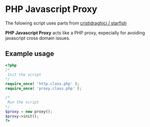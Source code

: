 # PHP Javascript Proxy

The folowing script uses parts from [cristidraghici / starfish](https://github.com/cristidraghici/starfish)

**PHP Javascript Proxy** acts like a PHP proxy, expecially for avoiding javascript cross domain issues.

## Example usage

```php
<?php
/*
 Init the script
*/
require_once( 'http.class.php' );
require_once( 'proxy.class.php' );

/*
 Run the script
*/
$proxy = new proxy();
$proxy->init();
?>
```